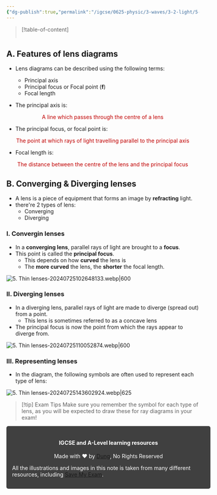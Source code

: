 ```yaml
---
{"dg-publish":true,"permalink":"/igcse/0625-physic/3-waves/3-2-light/5-thin-lenses/","tags":["IGCSE","0625-Physics"],"noteIcon":""}
---
```



> [!table-of-content]
> ```table-of-contents
> ```

## A. Features of lens diagrams
- Lens diagrams can be described using the following terms:
	- Principal axis
	- Principal focus or Focal point (**f**)
	- Focal length

- The principal axis is:

<center style="color: #c00000">A line which passes through the centre of a lens</center>

- The principal focus, or focal point is:

<center style="color: #c00000">The point at which rays of light travelling parallel to the principal axis</center>

- Focal length is:

<center style="color: #c00000">The distance between the centre of the lens and the principal focus</center>

## B. Converging & Diverging lenses
- A lens is a piece of equipment that forms an image by **refracting** light.
- there're 2 types of lens:
	- Converging
	- Diverging

### I. Convergin lenses
- In a **converging lens**, parallel rays of light are brought to a **focus**.
- This point is called the **principal focus**.
	- This depends on how **curved** the lens is
	- The **more curved** the lens, the **shorter** the focal length.

![5. Thin lenses-20240725102648133.webp|600](/img/user/IGCSE/0625%20-%20Physic/3.%20Waves/3.2.%20Light/Resources/5.%20Thin%20lenses-20240725102648133.webp)

### II. Diverging lenses
- In a diverging lens, parallel rays of light are made to diverge (spread out) from a point.
	- This lens is sometimes referred to as a concave lens
- The principal focus is now the point from which the rays appear to diverge from.

![5. Thin lenses-20240725110052874.webp|600](/img/user/IGCSE/0625%20-%20Physic/3.%20Waves/3.2.%20Light/Resources/5.%20Thin%20lenses-20240725110052874.webp)

### III. Representing lenses
- In the diagram, the following symbols are often used to represent each type of lens:

![5. Thin lenses-20240725143602924.webp|625](/img/user/IGCSE/0625%20-%20Physic/3.%20Waves/3.2.%20Light/Resources/5.%20Thin%20lenses-20240725143602924.webp)

> [!tip] Exam Tips
> Make sure you remember the symbol for each type of lens, as you will be expected to draw these for ray diagrams in your exam!



<div class="transclusion internal-embed is-loaded"><div class="markdown-embed">





<div style="background-color: #404040; padding:15px; border-radius: 5px; color: #fff; width: 100%">
<h4 style="text-align: center">IGCSE and A-Level learning resources</h4>
<p style="text-align: center">Made with ♥ by <a href="https://www.facebook.com/luong.tuandung.3/" target="_blank">Dung</a>, No Rights Reserved</p>
<p>All the illustrations and images in this note is taken from many different resources, including <a href="https://www.savemyexams.com/" target="_blank">Save My Exam</a>.</p>
</div>


</div></div>
